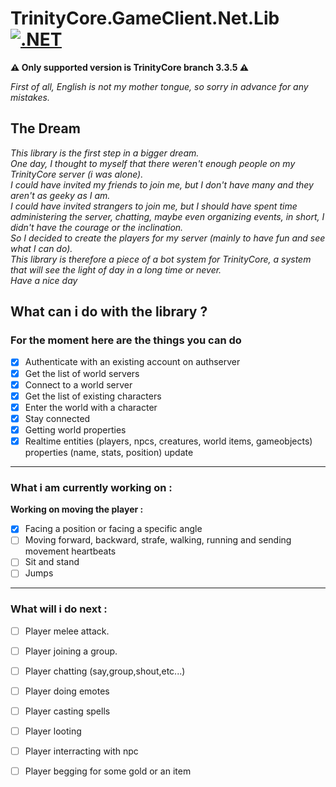 # TrinityCore.GameClient.Net.Lib [![.NET](https://github.com/valcriss/TrinityCore.GameClient.Net.Lib/actions/workflows/dotnet.yml/badge.svg)](https://github.com/valcriss/TrinityCore.GameClient.Net.Lib/actions/workflows/dotnet.yml)
**:warning: Only supported version is TrinityCore branch 3.3.5 :warning:**

_First of all, English is not my mother tongue, so sorry in advance for any mistakes._

## The Dream
_This library is the first step in a bigger dream._  
_One day, I thought to myself that there weren't enough people on my TrinityCore server (i was alone)._   
_I could have invited my friends to join me, but I don't have many and they aren't as geeky as I am._   
_I could have invited strangers to join me, but I should have spent time administering the server, chatting, maybe even organizing events, in short, I didn't have the courage or the inclination._  
_So I decided to create the players for my server (mainly to have fun and see what I can do)._  
_This library is therefore a piece of a bot system for TrinityCore, a system that will see the light of day in a long time or never._   
_Have a nice day_  

## What can i do with the library ?

### For the moment here are the things you can do
- [x] Authenticate with an existing account on authserver
- [x] Get the list of world servers
- [x] Connect to a world server
- [x] Get the list of existing characters
- [x] Enter the world with a character
- [x] Stay connected
- [x] Getting world properties
- [x] Realtime entities (players, npcs, creatures, world items, gameobjects) properties (name, stats, position) update

---
### What i am currently working on :
**Working on moving the player :**
- [x] Facing a position or facing a specific angle
- [ ] Moving forward, backward, strafe, walking, running and sending movement heartbeats
- [ ] Sit and stand
- [ ] Jumps

---
### What will i do next :
- [ ] Player melee attack.
- [ ] Player joining a group.
- [ ] Player chatting (say,group,shout,etc...)
- [ ] Player doing emotes
- [ ] Player casting spells
- [ ] Player looting
- [ ] Player interracting with npc
- [ ] Player begging for some gold or an item


